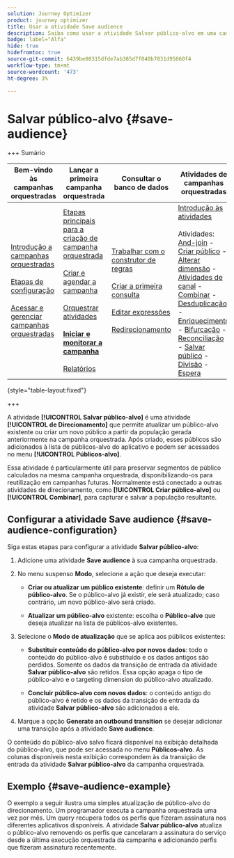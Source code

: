 ```yaml
---
solution: Journey Optimizer
product: journey optimizer
title: Usar a atividade Save audience
description: Saiba como usar a atividade Salvar público-alvo em uma campanha orquestrada
badge: label="Alfa"
hide: true
hidefromtoc: true
source-git-commit: 6439be00315dfde7ab385d7f848b7031d95060f4
workflow-type: tm+mt
source-wordcount: '473'
ht-degree: 3%

---
```


# Salvar público-alvo {#save-audience}

+++ Sumário

| Bem-vindo às campanhas orquestradas | Lançar a primeira campanha orquestrada | Consultar o banco de dados | Atividades de campanhas orquestradas |
|---|---|---|---|
| [Introdução a campanhas orquestradas](gs-orchestrated-campaigns.md)<br/><br/>[Etapas de configuração](configuration-steps.md)<br/><br/>[Acessar e gerenciar campanhas orquestradas](access-manage-orchestrated-campaigns.md) | [Etapas principais para a criação de campanha orquestrada](gs-campaign-creation.md)<br/><br/>[Criar e agendar a campanha](create-orchestrated-campaign.md)<br/><br/>[Orquestrar atividades](orchestrate-activities.md)<br/><br/><b>[Iniciar e monitorar a campanha](start-monitor-campaigns.md)</b><br/><br/>[Relatórios](reporting-campaigns.md) | [Trabalhar com o construtor de regras](orchestrated-rule-builder.md)<br/><br/>[Criar a primeira consulta](build-query.md)<br/><br/>[Editar expressões](edit-expressions.md)<br/><br/>[Redirecionamento](retarget.md) | [Introdução às atividades](activities/about-activities.md)<br/><br/>Atividades:<br/>[And-join](activities/and-join.md) - [Criar público](activities/build-audience.md) - [Alterar dimensão](activities/change-dimension.md) - [Atividades de canal](activities/channels.md) - [Combinar](activities/combine.md) - [Desduplicação](activities/deduplication.md) - [Enriquecimento](activities/enrichment.md) - [Bifurcação](activities/fork.md) - [Reconciliação](activities/reconciliation.md) - [Salvar público](save-audience.md) - [Divisão](activities/split.md) - [Espera](activities/wait.md) |

{style="table-layout:fixed"}

+++

A atividade **[!UICONTROL Salvar público-alvo]** é uma atividade **[!UICONTROL de Direcionamento]** que permite atualizar um público-alvo existente ou criar um novo público a partir da população gerada anteriormente na campanha orquestrada. Após criado, esses públicos são adicionados à lista de públicos-alvo do aplicativo e podem ser acessados no menu **[!UICONTROL Públicos-alvo]**.

Essa atividade é particularmente útil para preservar segmentos de público calculados na mesma campanha orquestrada, disponibilizando-os para reutilização em campanhas futuras. Normalmente está conectado a outras atividades de direcionamento, como **[!UICONTROL Criar público-alvo]** ou **[!UICONTROL Combinar]**, para capturar e salvar a população resultante.

## Configurar a atividade Save audience {#save-audience-configuration}

Siga estas etapas para configurar a atividade **Salvar público-alvo**:

1. Adicione uma atividade **Save audience** à sua campanha orquestrada.

1. No menu suspenso **Modo**, selecione a ação que deseja executar:

   * **Criar ou atualizar um público existente**: definir um **Rótulo de público-alvo**. Se o público-alvo já existir, ele será atualizado; caso contrário, um novo público-alvo será criado.

   * **Atualizar um público-alvo** existente: escolha o **Público-alvo** que deseja atualizar na lista de públicos-alvo existentes.

1. Selecione o **Modo de atualização** que se aplica aos públicos existentes:

   * **Substituir conteúdo do público-alvo por novos dados**: todo o conteúdo do público-alvo é substituído e os dados antigos são perdidos. Somente os dados da transição de entrada da atividade **Salvar público-alvo** são retidos. Essa opção apaga o tipo de público-alvo e o targeting dimension do público-alvo atualizado.

   * **Concluir público-alvo com novos dados**: o conteúdo antigo do público-alvo é retido e os dados da transição de entrada da atividade **Salvar público-alvo** são adicionados a ele.

1. Marque a opção **Generate an outbound transition** se desejar adicionar uma transição após a atividade **Save audience**.

O conteúdo do público-alvo salvo ficará disponível na exibição detalhada do público-alvo, que pode ser acessada no menu **Públicos-alvo**. As colunas disponíveis nesta exibição correspondem às da transição de entrada da atividade **Salvar público-alvo** da campanha orquestrada.

## Exemplo {#save-audience-example}

O exemplo a seguir ilustra uma simples atualização de público-alvo do direcionamento. Um programador executa a campanha orquestrada uma vez por mês. Um query recupera todos os perfis que fizeram assinatura nos diferentes aplicativos disponíveis. A atividade **Salvar público-alvo** atualiza o público-alvo removendo os perfis que cancelaram a assinatura do serviço desde a última execução orquestrada da campanha e adicionando perfis que fizeram assinatura recentemente.
